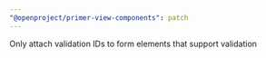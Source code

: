```yaml
---
"@openproject/primer-view-components": patch
---
```


Only attach validation IDs to form elements that support validation
